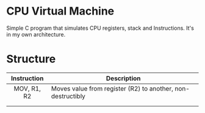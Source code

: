 # CPU Virtual Machine
Simple C program that simulates CPU registers, stack and Instructions. It's in my own architecture.

# Structure
| Instruction | Description |
|:-----------:|-------------|
| MOV, R1, R2 | Moves value from register (R2) to another, non-destructibly|
|             |             |
|             |             |
